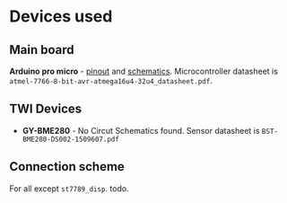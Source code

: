 # Devices used
## Main board

**Arduino pro micro** - [pinout](https://cdn.sparkfun.com/datasheets/Dev/Arduino/Boards/ProMicro16MHzv1.pdf) and [schematics](https://cdn.sparkfun.com/datasheets/Dev/Arduino/Boards/Pro_Micro_v13b.pdf). Microcontroller datasheet is `atmel-7766-8-bit-avr-atmega16u4-32u4_datasheet.pdf`.

## TWI Devices
+ **GY-BME280** - No Circut Schematics found. Sensor datasheet is `BST-BME280-DS002-1509607.pdf`

## Connection scheme
For all except `st7789_disp`. todo.